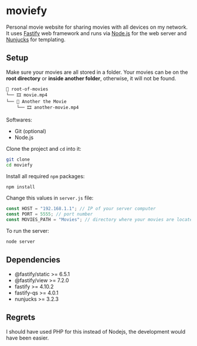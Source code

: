 # moviefy

Personal movie website for sharing movies with all devices on my network. It uses [Fastify](https://www.fastify.io/) web framework and runs via [Node.js](https://nodejs.org/en/) for the web server and [Nunjucks](https://mozilla.github.io/nunjucks/) for templating.

## Setup

Make sure your movies are all stored in a folder. Your movies can be on the **root directory** or **inside another folder**, otherwise, it will not be found.

```
📂 root-of-movies
└── 🎞️ movie.mp4
└── 📂 Another the Movie
    └── 🎞️ another-movie.mp4
```

Softwares:

- Git (optional)
- Node.js

Clone the project and `cd` into it:

```bash
git clone
cd moviefy
```

Install all required `npm` packages:

```bash
npm install
```

Change this values in `server.js` file:

```js
const HOST = "192.168.1.1"; // IP of your server computer
const PORT = 5555; // port number
const MOVIES_PATH = "Movies"; // directory where your movies are located
```

To run the server:

```bash
node server
```

## Dependencies

- @fastify/static >= 6.5.1
- @fastify/view >= 7.2.0
- fastify >= 4.10.2
- fastify-qs >= 4.0.1
- nunjucks >= 3.2.3

## Regrets

I should have used PHP for this instead of Nodejs, the development would have been easier.
